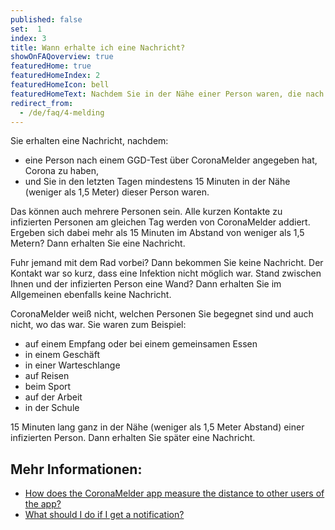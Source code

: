 ```yaml
---
published: false
set:  1
index: 3
title: Wann erhalte ich eine Nachricht?
showOnFAQoverview: true
featuredHome: true
featuredHomeIndex: 2
featuredHomeIcon: bell
featuredHomeText: Nachdem Sie in der Nähe einer Person waren, die nach Ihrer Begegnung getestet wurde und Corona hat.
redirect_from: 
  - /de/faq/4-melding
---
```

Sie erhalten eine Nachricht, nachdem:

- eine Person nach einem GGD-Test über CoronaMelder angegeben hat, Corona zu haben,
- und Sie in den letzten Tagen mindestens 15 Minuten in der Nähe (weniger als 1,5 Meter) dieser Person waren.

Das können auch mehrere Personen sein. Alle kurzen Kontakte zu infizierten Personen am gleichen Tag werden von CoronaMelder addiert. Ergeben sich dabei mehr als 15 Minuten im Abstand von weniger als 1,5 Metern? Dann erhalten Sie eine Nachricht.

Fuhr jemand mit dem Rad vorbei? Dann bekommen Sie keine Nachricht. Der Kontakt war so kurz, dass eine Infektion nicht möglich war. Stand zwischen Ihnen und der infizierten Person eine Wand? Dann erhalten Sie im Allgemeinen ebenfalls keine Nachricht.

CoronaMelder weiß nicht, welchen Personen Sie begegnet sind und auch nicht, wo das war. Sie waren zum Beispiel:

- auf einem Empfang oder bei einem gemeinsamen Essen
- in einem Geschäft
- in einer Warteschlange
- auf Reisen
- beim Sport
- auf der Arbeit
- in der Schule

15 Minuten lang ganz in der Nähe (weniger als 1,5 Meter Abstand) einer infizierten Person. Dann erhalten Sie später eine Nachricht.

## Mehr Informationen:

- <a href="/{{page.lang}}/faq/2-1-hoe-meet-coronamelder-de-afstand" lang="en" hreflang="en">How does the CoronaMelder app measure the distance to other users of the app?</a> 
- <a href="/{{page.lang}}/faq/1-5-wat-moet-ik-doen-als-ik-een-melding-krijg" lang="en" hreflang="en">What should I do if I get a notification?</a>
